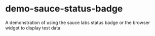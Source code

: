 # demo-sauce-status-badge
A demonstration of using the sauce labs status badge or the browser widget to display test data
